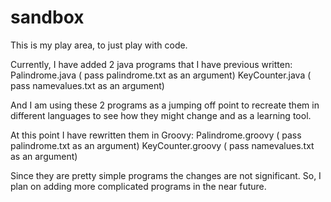 # sandbox
This is my play area, to just play with code.

Currently, I have added 2 java programs that I have previous written:
	Palindrome.java ( pass palindrome.txt as an argument)
	KeyCounter.java ( pass namevalues.txt as an argument)

And I am using these 2 programs as a jumping off point to recreate them in
different languages to see how they might change and as a learning tool.

At this point I have rewritten them in Groovy:
	Palindrome.groovy ( pass palindrome.txt as an argument)
	KeyCounter.groovy ( pass namevalues.txt as an argument)
	
Since they are pretty simple programs the changes are not significant. So,
I plan on adding more complicated programs in the near future.
